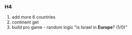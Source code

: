 ### H4

1. add more 6 countries
2. continent get
3. build pro game - random logic
"is Israel in __Europe__? (1/0)"
